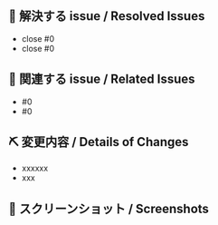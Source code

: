 <!-- Issue 番号がない PR は受け付けません。 -->
<!-- We don't accept PRs which has no Issue ID. -->
<!--　CONTRIBUTORS.mdに追記しましたか? よければぜひご自身を追記してください。あなたの貢献に感謝します。-->
## 👏 解決する issue / Resolved Issues
- close #0
- close #0

## 📝 関連する issue / Related Issues
- #0
- #0

## ⛏ 変更内容 / Details of Changes
<!-- 変更を端的に箇条書きで -->
<!-- List down your changes concisely -->
- xxxxxx
- xxx

## 📸 スクリーンショット / Screenshots
<!-- スタイルなどの変更の場合はスクリーンショットがあるとレビューしやすいです -->
<!-- Changes in styles would be easier to review with screenshots! -->
